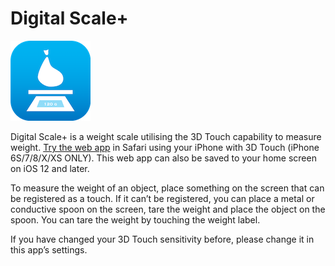 # Digital Scale+

![App Icon](assets/App%20Icon/Digital%20Scale%20Icon%202%20Rounded%20Small.png)

Digital Scale+ is a weight scale utilising the 3D Touch capability to measure weight. [Try the web app](https://wernjie.com/webapp/digital-scale) in Safari using your iPhone with 3D Touch (iPhone 6S/7/8/X/XS ONLY). This web app can also be saved to your home screen on iOS 12 and later.

To measure the weight of an object, place something on the screen that can be registered as a touch. If it can’t be registered, you can place a metal or conductive spoon on the screen, tare the weight and place the object on the spoon. You can tare the weight by touching the weight label.

If you have changed your 3D Touch sensitivity before, please change it in this app’s settings.

